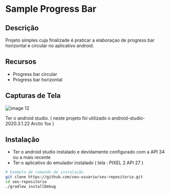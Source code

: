 # Sample Progress Bar

## Descrição

Projeto simples cuja finalizade é praticar a elaboraçao de progress bar horizontal e circular no aplicativo android.

## Recursos

- Progress bar circular
- Progress bar horizontal

## Capturas de Tela

![image 12](https://github.com/AnnaKarolineNunes/progressBar/assets/101477642/3c809b6c-b1e5-489b-a430-9958251925a2)

Ter o android studio. ( neste projeto foi utilizado o android-studio-2020.3.1.22 Arctic fox )

## Instalação

- Ter o android studio instalado e devidamente configurado com a API 34 ou a mais recente
- Ter o aplicativo do emulador instalado ( tela : PIXEL 2 API 27 )

```bash
# Exemplo de comando de instalação
git clone https://github.com/seu-usuario/seu-repositorio.git
cd seu-repositorio
./gradlew installDebug
